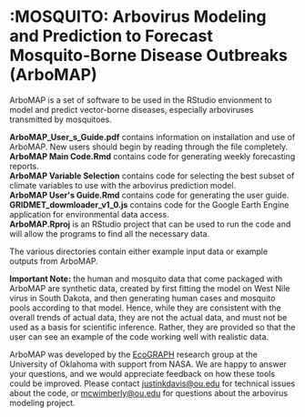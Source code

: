 # :MOSQUITO: Arbovirus Modeling and Prediction to Forecast Mosquito-Borne Disease Outbreaks (ArboMAP)

ArboMAP is a set of software to be used in the RStudio envionment to model and predict vector-borne diseases, especially arboviruses transmitted by mosquitoes. 

**ArboMAP_User_s_Guide.pdf** contains information on installation and use of ArboMAP. New users should begin by reading through the file completely.  
**ArboMAP Main Code.Rmd** contains code for generating weekly forecasting reports.  
**ArboMAP Variable Selection** contains code for selecting the best subset of climate variables to use with the arbovirus prediction model.  
**ArboMAP User's Guide.Rmd** contains code for generating the user guide.  
**GRIDMET_dowmloader_v1_0.js** contains code for the Google Earth Engine application for environmental data access.  
**ArboMAP.Rproj** is an RStudio project that can be used to run the code and will allow the programs to find all the necessary data.

The various directories contain either example input data or example outputs from ArboMAP.

**Important Note:** the human and mosquito data that come packaged with ArboMAP are synthetic data, created by
first fitting the model on West Nile virus in South Dakota, and then generating human cases and
mosquito pools according to that model. Hence, while they are consistent with the overall trends
of actual data, they are not the actual data, and must not be used as a basis for scientific inference. Rather,
they are provided so that the user can see an example of the code working well with realistic data.

ArboMAP was developed by the [EcoGRAPH](http://ecograph.net) research group at the University of Oklahoma with support from NASA. We are happy to answer your questions, and we would appreciate feedback on how these tools could be improved. Please contact justinkdavis@ou.edu for technical issues about the code, or mcwimberly@ou.edu for questions about the arbovirus modeling project.
